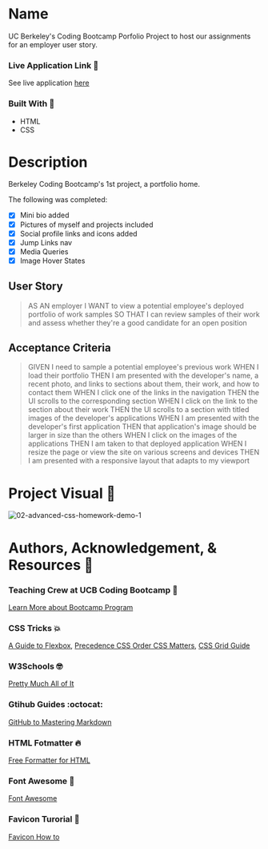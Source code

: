 
# Name 
UC Berkeley's Coding Bootcamp Porfolio Project to host our assignments for an employer user story.

### Live Application Link :eyes:
See live application [here](https://sarahdurks.github.io/my-portfolio/)

### Built With :toolbox: 
- HTML
- CSS

# Description 
Berkeley Coding Bootcamp's 1st project, a portfolio home.

The following was completed:

- [x] Mini bio added
- [x] Pictures of myself and projects included
- [x] Social profile links and icons added
- [x] Jump Links nav
- [x] Media Queries
- [x] Image Hover States

## User Story

> AS AN employer
> I WANT to view a potential employee's deployed portfolio of work samples
> SO THAT I can review samples of their work and assess whether they're a good candidate for an open position

## Acceptance Criteria

> GIVEN I need to sample a potential employee's previous work
> WHEN I load their portfolio
> THEN I am presented with the developer's name, a recent photo, and links to sections about them, their work, and how to contact them
> WHEN I click one of the links in the navigation
> THEN the UI scrolls to the corresponding section
> WHEN I click on the link to the section about their work
> THEN the UI scrolls to a section with titled images of the developer's applications
> WHEN I am presented with the developer's first application
> THEN that application's image should be larger in size than the others
> WHEN I click on the images of the applications
> THEN I am taken to that deployed application
> WHEN I resize the page or view the site on various screens and devices
> THEN I am presented with a responsive layout that adapts to my viewport

# Project Visual :metal:
![02-advanced-css-homework-demo-1](https://user-images.githubusercontent.com/77648727/107163594-3eb83000-695f-11eb-9118-0da4b82f8627.gif)


# Authors, Acknowledgement, & Resources :handshake:
### Teaching Crew at UCB Coding Bootcamp :tada:
[Learn More about Bootcamp Program](https://bootcamp.berkeley.edu/coding/) 

### CSS Tricks :boom:
[A Guide to Flexbox](https://css-tricks.com/snippets/css/a-guide-to-flexbox),
[Precedence CSS Order CSS Matters](https://css-tricks.com/precedence-css-order-css-matters),
[CSS Grid Guide](https://css-tricks.com/snippets/css/complete-guide-grid/)

### W3Schools :nerd_face:
[Pretty Much All of It](https://www.w3schools.com)

### Gtihub Guides :octocat:
[GitHub to Mastering Markdown](https://guides.github.com/features/mastering-markdown/)

### HTML Fotmatter :fire:
[Free Formatter for HTML](https://www.freeformatter.com/)

### Font Awesome :raised_hands:
[Font Awesome](https://fontawesome.com/)

### Favicon Turorial :tada:
[Favicon How to](https://favicon.io/tutorials/how-to-add-a-favicon-to-a-website-png-format/)
